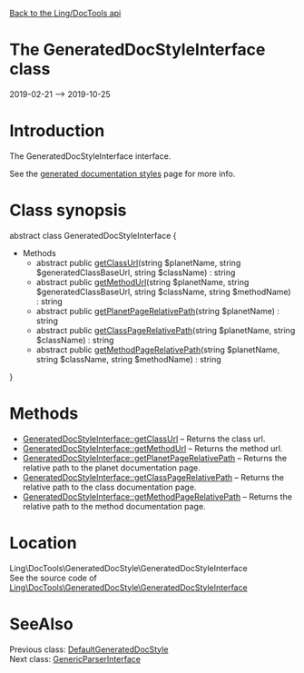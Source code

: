 [Back to the Ling/DocTools api](https://github.com/lingtalfi/DocTools/blob/master/doc/api/Ling/DocTools.md)



The GeneratedDocStyleInterface class
================
2019-02-21 --> 2019-10-25






Introduction
============

The GeneratedDocStyleInterface interface.

See the [generated documentation styles](https://github.com/lingtalfi/DocTools/blob/master/doc/pages/generated-documentation-styles.md) page for more info.



Class synopsis
==============


abstract class <span class="pl-k">GeneratedDocStyleInterface</span>  {

- Methods
    - abstract public [getClassUrl](https://github.com/lingtalfi/DocTools/blob/master/doc/api/Ling/DocTools/GeneratedDocStyle/GeneratedDocStyleInterface/getClassUrl.md)(string $planetName, string $generatedClassBaseUrl, string $className) : string
    - abstract public [getMethodUrl](https://github.com/lingtalfi/DocTools/blob/master/doc/api/Ling/DocTools/GeneratedDocStyle/GeneratedDocStyleInterface/getMethodUrl.md)(string $planetName, string $generatedClassBaseUrl, string $className, string $methodName) : string
    - abstract public [getPlanetPageRelativePath](https://github.com/lingtalfi/DocTools/blob/master/doc/api/Ling/DocTools/GeneratedDocStyle/GeneratedDocStyleInterface/getPlanetPageRelativePath.md)(string $planetName) : string
    - abstract public [getClassPageRelativePath](https://github.com/lingtalfi/DocTools/blob/master/doc/api/Ling/DocTools/GeneratedDocStyle/GeneratedDocStyleInterface/getClassPageRelativePath.md)(string $planetName, string $className) : string
    - abstract public [getMethodPageRelativePath](https://github.com/lingtalfi/DocTools/blob/master/doc/api/Ling/DocTools/GeneratedDocStyle/GeneratedDocStyleInterface/getMethodPageRelativePath.md)(string $planetName, string $className, string $methodName) : string

}






Methods
==============

- [GeneratedDocStyleInterface::getClassUrl](https://github.com/lingtalfi/DocTools/blob/master/doc/api/Ling/DocTools/GeneratedDocStyle/GeneratedDocStyleInterface/getClassUrl.md) &ndash; Returns the class url.
- [GeneratedDocStyleInterface::getMethodUrl](https://github.com/lingtalfi/DocTools/blob/master/doc/api/Ling/DocTools/GeneratedDocStyle/GeneratedDocStyleInterface/getMethodUrl.md) &ndash; Returns the method url.
- [GeneratedDocStyleInterface::getPlanetPageRelativePath](https://github.com/lingtalfi/DocTools/blob/master/doc/api/Ling/DocTools/GeneratedDocStyle/GeneratedDocStyleInterface/getPlanetPageRelativePath.md) &ndash; Returns the relative path to the planet documentation page.
- [GeneratedDocStyleInterface::getClassPageRelativePath](https://github.com/lingtalfi/DocTools/blob/master/doc/api/Ling/DocTools/GeneratedDocStyle/GeneratedDocStyleInterface/getClassPageRelativePath.md) &ndash; Returns the relative path to the class documentation page.
- [GeneratedDocStyleInterface::getMethodPageRelativePath](https://github.com/lingtalfi/DocTools/blob/master/doc/api/Ling/DocTools/GeneratedDocStyle/GeneratedDocStyleInterface/getMethodPageRelativePath.md) &ndash; Returns the relative path to the method documentation page.





Location
=============
Ling\DocTools\GeneratedDocStyle\GeneratedDocStyleInterface<br>
See the source code of [Ling\DocTools\GeneratedDocStyle\GeneratedDocStyleInterface](https://github.com/lingtalfi/DocTools/blob/master/GeneratedDocStyle/GeneratedDocStyleInterface.php)



SeeAlso
==============
Previous class: [DefaultGeneratedDocStyle](https://github.com/lingtalfi/DocTools/blob/master/doc/api/Ling/DocTools/GeneratedDocStyle/DefaultGeneratedDocStyle.md)<br>Next class: [GenericParserInterface](https://github.com/lingtalfi/DocTools/blob/master/doc/api/Ling/DocTools/GenericParser/GenericParserInterface.md)<br>
